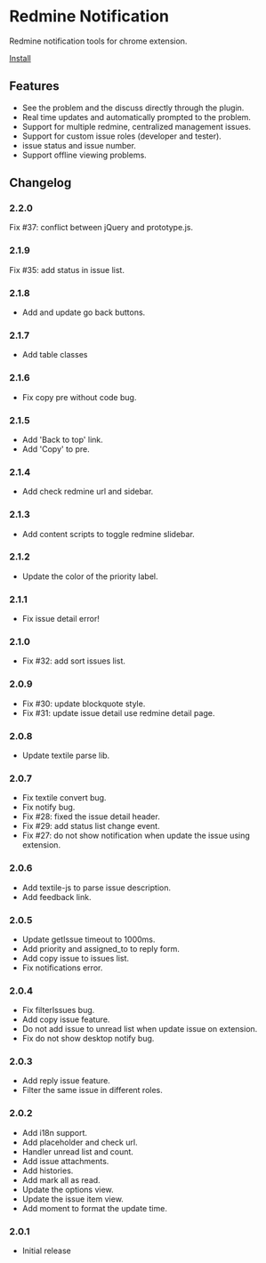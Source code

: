 # Redmine Notification

Redmine notification tools for chrome extension.

[Install](https://chrome.google.com/webstore/detail/cenhhgabijhpobnfnmkigobcefkmhjbj)

## Features

* See the problem and the discuss directly through the plugin.
* Real time updates and automatically prompted to the problem.
* Support for multiple redmine, centralized management issues.
* Support for custom issue roles (developer and tester).
* issue status and issue number.
* Support offline viewing problems.

## Changelog

### 2.2.0

Fix #37: conflict between jQuery and prototype.js.

### 2.1.9

Fix #35: add status in issue list.

### 2.1.8

* Add and update go back buttons.

### 2.1.7

*  Add table classes

### 2.1.6

* Fix copy pre without code bug.

### 2.1.5

* Add 'Back to top' link.
* Add 'Copy' to pre.

### 2.1.4

* Add check redmine url and sidebar.

### 2.1.3

* Add content scripts to toggle redmine slidebar.

### 2.1.2

* Update the color of the priority label.

### 2.1.1

* Fix issue detail error!

### 2.1.0

* Fix #32: add sort issues list.

### 2.0.9

* Fix #30: update blockquote style.
* Fix #31: update issue detail use redmine detail page.

### 2.0.8

* Update textile parse lib.

### 2.0.7

* Fix textile convert bug.
* Fix notify bug.
* Fix #28: fixed the issue detail header.
* Fix #29: add status list change event.
* Fix #27: do not show notification when update the issue using extension.

### 2.0.6

* Add textile-js to parse issue description.
* Add feedback link.

### 2.0.5

* Update getIssue timeout to 1000ms.
* Add priority and assigned_to to reply form.
* Add copy issue to issues list.
* Fix notifications error.

### 2.0.4

* Fix filterIssues bug.
* Add copy issue feature.
* Do not add issue to unread list when update issue on extension.
* Fix do not show desktop notify bug.

### 2.0.3

* Add reply issue feature.
* Filter the same issue in different roles.

### 2.0.2

* Add i18n support.
* Add placeholder and check url.
* Handler unread list and count.
* Add issue attachments.
* Add histories.
* Add mark all as read.
* Update the options view.
* Update the issue item view.
* Add moment to format the update time.

### 2.0.1

* Initial release
